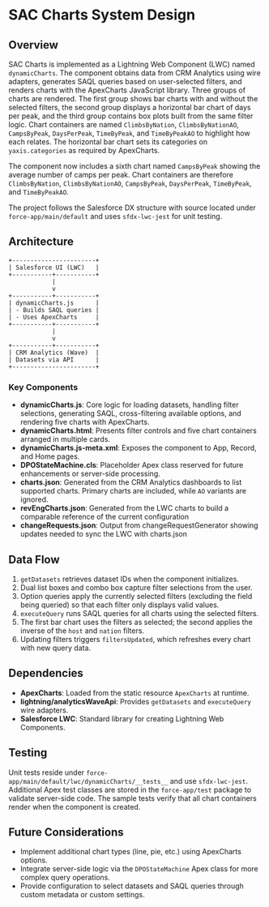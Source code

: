 # SAC Charts System Design

## Overview

SAC Charts is implemented as a Lightning Web Component (LWC) named `dynamicCharts`. The component obtains data from CRM Analytics using wire adapters, generates SAQL queries based on user-selected filters, and renders charts with the ApexCharts JavaScript library.
Three groups of charts are rendered. The first group shows bar charts with and without the selected filters, the second group displays a horizontal bar chart of days per peak, and the third group contains box plots built from the same filter logic. Chart containers are named `ClimbsByNation`, `ClimbsByNationAO`, `CampsByPeak`, `DaysPerPeak`, `TimeByPeak`, and `TimeByPeakAO` to highlight how each relates. The horizontal bar chart sets its categories on `yaxis.categories` as required by ApexCharts.

The component now includes a sixth chart named `CampsByPeak` showing the average number of camps per peak. Chart containers are therefore `ClimbsByNation`, `ClimbsByNationAO`, `CampsByPeak`, `DaysPerPeak`, `TimeByPeak`, and `TimeByPeakAO`.

The project follows the Salesforce DX structure with source located under `force-app/main/default` and uses `sfdx-lwc-jest` for unit testing.

## Architecture

```
+-----------------------+
| Salesforce UI (LWC)   |
+-----------+-----------+
            |
            v
+-----------+-----------+
| dynamicCharts.js      |
| - Builds SAQL queries |
| - Uses ApexCharts     |
+-----------+-----------+
            |
            v
+-----------+-----------+
| CRM Analytics (Wave)  |
| Datasets via API      |
+-----------------------+
```

### Key Components

- **dynamicCharts.js**: Core logic for loading datasets, handling filter selections, generating SAQL, cross-filtering available options, and rendering five charts with ApexCharts.
- **dynamicCharts.html**: Presents filter controls and five chart containers arranged in multiple cards.
- **dynamicCharts.js-meta.xml**: Exposes the component to App, Record, and Home pages.
- **DPOStateMachine.cls**: Placeholder Apex class reserved for future enhancements or server-side processing.
- **charts.json**: Generated from the CRM Analytics dashboards to list supported charts. Primary charts are included, while `AO` variants are ignored.
- **revEngCharts.json**: Generated from the LWC charts to build a comparable reference of the current configuration
- **changeRequests.json**: Output from changeRequestGenerator showing updates needed to sync the LWC with charts.json

## Data Flow

1. `getDatasets` retrieves dataset IDs when the component initializes.
2. Dual list boxes and combo box capture filter selections from the user.
3. Option queries apply the currently selected filters (excluding the field being queried) so that each filter only displays valid values.
4. `executeQuery` runs SAQL queries for all charts using the selected filters.
5. The first bar chart uses the filters as selected; the second applies the inverse of the `host` and `nation` filters.
6. Updating filters triggers `filtersUpdated`, which refreshes every chart with new query data.

## Dependencies

- **ApexCharts**: Loaded from the static resource `ApexCharts` at runtime.
- **lightning/analyticsWaveApi**: Provides `getDatasets` and `executeQuery` wire adapters.
- **Salesforce LWC**: Standard library for creating Lightning Web Components.

## Testing

Unit tests reside under `force-app/main/default/lwc/dynamicCharts/__tests__` and use `sfdx-lwc-jest`. Additional Apex test classes are stored in the `force-app/test` package to validate server-side code. The sample tests verify that all chart containers render when the component is created.

## Future Considerations

- Implement additional chart types (line, pie, etc.) using ApexCharts options.
- Integrate server-side logic via the `DPOStateMachine` Apex class for more complex query operations.
- Provide configuration to select datasets and SAQL queries through custom metadata or custom settings.
